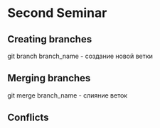 # Second Seminar

## Creating branches
git branch branch_name - создание новой ветки
## Merging branches 
git merge branch_name - слияние веток
## Conflicts
